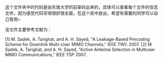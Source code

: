 这个文件夹中的代码是由东南大学的前辈码出来的，具体可以查看每个文件的信息文件。因为感觉代码写得很好很全面，在这个库中放出，希望有需要的同学可以自己取用~

该文件主要参考文献为：

[1] M. Sadek, A. Tarighat, and A. H. Sayed, "A Leakage-Based Precoding Scheme for Downlink Multi-User MIMO Channels," IEEE TWC 2007.
[2] M. Sadek, A. Tarighat, and A. H. Sayed, "Active Antenna Selection in Multiuser MIMO Communications," IEEE TSP 2007.
